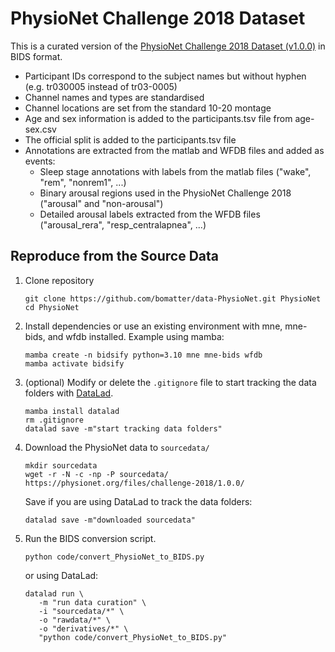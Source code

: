# PhysioNet Challenge 2018 Dataset

This is a curated version of the [PhysioNet Challenge 2018 Dataset (v1.0.0)](https://doi.org/10.13026/6phb-r450) in BIDS format.



- Participant IDs correspond to the subject names but without hyphen (e.g. tr030005 instead of tr03-0005)
- Channel names and types are standardised
- Channel locations are set from the standard 10-20 montage
- Age and sex information is added to the participants.tsv file from age-sex.csv
- The official split is added to the participants.tsv file
- Annotations are extracted from the matlab and WFDB files and added as events:
  - Sleep stage annotations with labels from the matlab files ("wake", "rem", "nonrem1", ...)
  - Binary arousal regions used in the PhysioNet Challenge 2018 ("arousal" and "non-arousal")
  - Detailed arousal labels extracted from the WFDB files ("arousal_rera", "resp_centralapnea", ...)




## Reproduce from the Source Data

1. Clone repository

   ```
   git clone https://github.com/bomatter/data-PhysioNet.git PhysioNet
   cd PhysioNet
   ```

2. Install dependencies or use an existing environment with mne, mne-bids, and wfdb installed.
   Example using mamba:

   ```
   mamba create -n bidsify python=3.10 mne mne-bids wfdb
   mamba activate bidsify
   ```

3. (optional) Modify or delete the `.gitignore` file to start tracking the data folders with [DataLad](https://www.datalad.org/).

   ```
   mamba install datalad
   rm .gitignore
   datalad save -m"start tracking data folders"
   ```

4. Download the PhysioNet data to `sourcedata/`

   ```
   mkdir sourcedata
   wget -r -N -c -np -P sourcedata/ https://physionet.org/files/challenge-2018/1.0.0/
   ```

   Save if you are using DataLad to track the data folders:

   ```
   datalad save -m"downloaded sourcedata"
   ```

5. Run the BIDS conversion script.

   ```
   python code/convert_PhysioNet_to_BIDS.py
   ```

   or using DataLad:

   ```
   datalad run \
      -m "run data curation" \
      -i "sourcedata/*" \
      -o "rawdata/*" \
      -o "derivatives/*" \
      "python code/convert_PhysioNet_to_BIDS.py"
   ```